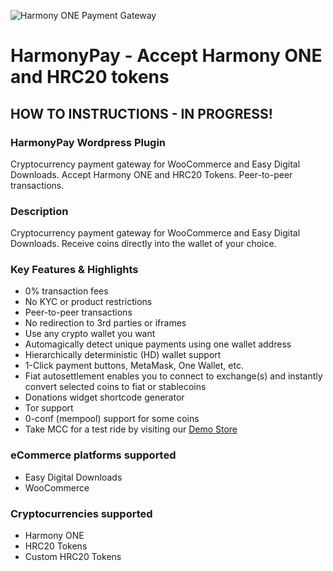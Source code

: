 ![Harmony ONE Payment Gateway](docs/harmony-one.png)

# HarmonyPay - Accept Harmony ONE and HRC20 tokens

## HOW TO INSTRUCTIONS - IN PROGRESS!

### HarmonyPay Wordpress Plugin

Cryptocurrency payment gateway for WooCommerce and Easy Digital Downloads. Accept Harmony ONE and HRC20 Tokens. Peer-to-peer transactions.

### Description

Cryptocurrency payment gateway for WooCommerce and Easy Digital Downloads. Receive coins directly into the wallet of your choice.


### Key Features & Highlights

- 0% transaction fees
- No KYC or product restrictions
- Peer-to-peer transactions
- No redirection to 3rd parties or iframes
- Use any crypto wallet you want
- Automagically detect unique payments using one wallet address
- Hierarchically deterministic (HD) wallet support
- 1-Click payment buttons, MetaMask, One Wallet, etc.
- Fiat autosettlement enables you to connect to exchange(s) and instantly convert selected coins to fiat or stablecoins
- Donations widget shortcode generator
- Tor support
- 0-conf (mempool) support for some coins
- Take MCC for a test ride by visiting our <a href="https://harmonypay.swaps.vision/">Demo Store</a>

### eCommerce platforms supported

- Easy Digital Downloads
- WooCommerce

### Cryptocurrencies supported

- Harmony ONE
- HRC20 Tokens
- Custom HRC20 Tokens
